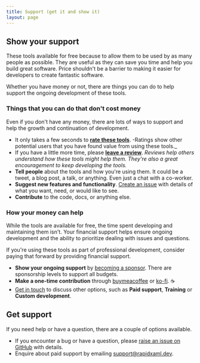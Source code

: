 ```yaml
---
title: Support (get it and show it)
layout: page
---
```


## Show your support

These tools available for free because to allow them to be used by as many people as possible. They are useful as they can save you time and help you build great software. Price shouldn't be a barrier to making it easier for developers to create fantastic software.

Whether you have money or not, there are things you can do to help support the ongoing development of these tools.

### Things that you can do that don't cost money

Even if you don't have any money, there are lots of ways to support and help the growth and continuation of development.

- It only takes a few seconds to [**rate these tools**](https://marketplace.visualstudio.com/items?itemName=MattLaceyLtd.RapidXamlToolkit&ssr=false#review-details). -Ratings show other potential users that you have found value from using these tools._
- If you have a little more time, please [**leave a review**](https://marketplace.visualstudio.com/items?itemName=MattLaceyLtd.RapidXamlToolkit&ssr=false#review-details). _Reviews help others understand how these tools might help them. They're also a great encouragement to keep developing the tools._
- **Tell people** about the tools and how you're using them. It could be a tweet, a blog post, a talk, or anything. Even just a chat with a co-worker.
- **Suggest new features and functionality**. [Create an issue](https://github.com/mrlacey/Rapid-XAML-Toolkit/issues/new/choose) with details of what you want, need, or would like to see.
- **Contribute** to the code, docs, or anything else.

### How your money can help

While the tools are available for free, the time spent developing and maintaining them isn't. Your financial support helps ensure ongoing development and the ability to prioritize dealing with issues and questions.

If you're using these tools as part of professional development, consider paying that forward by providing financial support.

- **Show your ongoing support** by [becoming a sponsor](https://github.com/sponsors/mrlacey). There are sponsorship levels to support all budgets.
- **Make a one-time contribution** through [buymeacoffee](https://www.buymeacoffee.com/mrlacey) or [ko-fi](https://ko-fi.com/mrlacey). :coffee:
- [Get in touch](mailto:support@rapidxaml.dev) to discuss other options, such as **Paid support**, **Training** or **Custom development**.

## Get support

If you need help or have a question, there are a couple of options available.

- If you encounter a bug or have a question, please [raise an issue on GitHub](https://github.com/mrlacey/Rapid-XAML-Toolkit/issues/new/choose) with details.
- Enquire about paid support by emailing [support@rapidxaml.dev](mailto:support@rapidxaml.dev).
